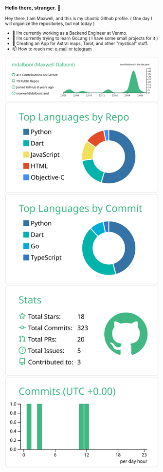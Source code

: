 ### Hello there, stranger. 👋

Hey there, I am Maxwell, and this is my chaotic Github profile. ( One day I will organize the repositories, but not today )

- 🔭 I’m currently working as a Backend Engineer at Venmo.
- 🌱 I’m currently trying to learn GoLang ( I have some small projects for it )
- 👷 Creating an App for Astral maps, Tarot, and other "mystical" stuff.
- 📫 How to reach me: <a href="mailto:dalboni.max@hotmail.com?subject=Github%20Contact">e-mail</a> or <a href="https://t.me/mdalboni">telegram</a>

[![](https://raw.githubusercontent.com/mdalboni/mdalboni/master/profile-summary-card-output/vue/0-profile-details.svg)](https://github.com/vn7n24fzkq/github-profile-summary-cards)
[![](https://raw.githubusercontent.com/mdalboni/mdalboni/master/profile-summary-card-output/vue/1-repos-per-language.svg)](https://github.com/vn7n24fzkq/github-profile-summary-cards) [![](https://raw.githubusercontent.com/mdalboni/mdalboni/master/profile-summary-card-output/vue/2-most-commit-language.svg)](https://github.com/vn7n24fzkq/github-profile-summary-cards)
[![](https://raw.githubusercontent.com/mdalboni/mdalboni/master/profile-summary-card-output/vue/3-stats.svg)](https://github.com/vn7n24fzkq/github-profile-summary-cards) [![](https://raw.githubusercontent.com/mdalboni/mdalboni/master/profile-summary-card-output/vue/4-productive-time.svg)](https://github.com/vn7n24fzkq/github-profile-summary-cards)
